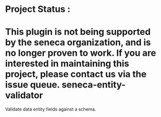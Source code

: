 # Project Status :
This plugin is not being supported by the seneca organization,  and is no longer proven to work.
If you are interested in maintaining this project, please contact us via the issue queue.
seneca-entity-validator
=======================

Validate data entity fields against a schema.


